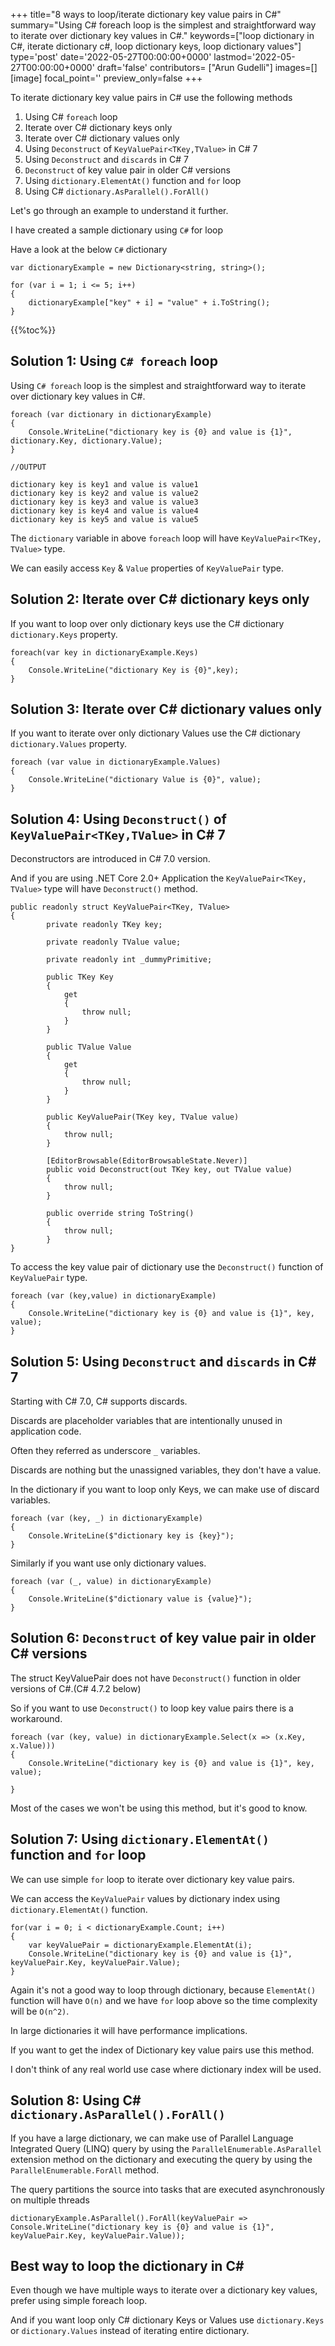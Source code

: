 +++
title="8 ways to loop/iterate dictionary key value pairs in C#"
summary="Using C# foreach loop is the simplest and straightforward way to iterate over dictionary key values in C#."
keywords=["loop dictionary in C#, iterate dictionary c#, loop dictionary keys, loop dictionary values"]
type='post'
date='2022-05-27T00:00:00+0000'
lastmod='2022-05-27T00:00:00+0000'
draft='false'
contributors= ["Arun Gudelli"]
images=[]
[image]
focal_point=''
preview_only=false
+++

To iterate dictionary key value pairs in C# use the following methods

1. Using C# `foreach` loop
2. Iterate over C# dictionary keys only
3. Iterate over C# dictionary values only
4. Using `Deconstruct` of `KeyValuePair<TKey,TValue>` in C# 7
5. Using `Deconstruct` and `discards` in C# 7 
6. `Deconstruct` of key value pair in older C# versions
7. Using `dictionary.ElementAt()` function and `for` loop
8. Using C# `dictionary.AsParallel().ForAll()` 

Let's go through an example to understand it further. 

I have created a sample dictionary using `C#` for loop

Have a look at the below `C#` dictionary

```
var dictionaryExample = new Dictionary<string, string>();

for (var i = 1; i <= 5; i++)
{
    dictionaryExample["key" + i] = "value" + i.ToString();
}
```

{{%toc%}}

## Solution 1: Using `C# foreach` loop

Using `C# foreach` loop is the simplest and straightforward way to iterate over dictionary key values in C#.

```
foreach (var dictionary in dictionaryExample)
{
    Console.WriteLine("dictionary key is {0} and value is {1}", dictionary.Key, dictionary.Value);
}

//OUTPUT

dictionary key is key1 and value is value1
dictionary key is key2 and value is value2
dictionary key is key3 and value is value3
dictionary key is key4 and value is value4
dictionary key is key5 and value is value5
```

The `dictionary` variable in above `foreach` loop will have `KeyValuePair<TKey, TValue>` type. 

We can easily access `Key` & `Value` properties of `KeyValuePair` type.

## Solution 2: Iterate over C# dictionary keys only

If you want to loop over only dictionary keys use the C# dictionary `dictionary.Keys` property.

```
foreach(var key in dictionaryExample.Keys)
{
    Console.WriteLine("dictionary Key is {0}",key);
}
```

## Solution 3: Iterate over C# dictionary values only

If you want to iterate over only dictionary Values use the C# dictionary `dictionary.Values` property.

```
foreach (var value in dictionaryExample.Values)
{
    Console.WriteLine("dictionary Value is {0}", value);
}
```

## Solution 4: Using `Deconstruct()` of `KeyValuePair<TKey,TValue>` in C# 7

Deconstructors are introduced in C# 7.0 version.
 
And if you are using .NET Core 2.0+ Application the `KeyValuePair<TKey, TValue>` type will have `Deconstruct()` method.

```
public readonly struct KeyValuePair<TKey, TValue>
{
        private readonly TKey key;

        private readonly TValue value;

        private readonly int _dummyPrimitive;

        public TKey Key
        {
            get
            {
                throw null;
            }
        }

        public TValue Value
        {
            get
            {
                throw null;
            }
        }

        public KeyValuePair(TKey key, TValue value)
        {
            throw null;
        }

        [EditorBrowsable(EditorBrowsableState.Never)]
        public void Deconstruct(out TKey key, out TValue value)
        {
            throw null;
        }

        public override string ToString()
        {
            throw null;
        }
}
```

To access the key value pair of dictionary use the `Deconstruct()` function of `KeyValuePair` type.

```
foreach (var (key,value) in dictionaryExample)
{
    Console.WriteLine("dictionary key is {0} and value is {1}", key, value);
}
```

## Solution 5: Using `Deconstruct` and `discards` in C# 7 

Starting with C# 7.0, C# supports discards. 

Discards are placeholder variables that are intentionally unused in application code. 

Often they referred as underscore `_` variables.

Discards are nothing but the unassigned variables, they don't have a value.

In the dictionary if you want to loop only Keys, we can make use of discard variables.

```
foreach (var (key, _) in dictionaryExample)
{
    Console.WriteLine($"dictionary key is {key}");
}
```
Similarly if you want use only dictionary values.

```
foreach (var (_, value) in dictionaryExample)
{
    Console.WriteLine($"dictionary value is {value}");
}
```

## Solution 6: `Deconstruct` of key value pair in older C# versions


The struct KeyValuePair does not have `Deconstruct()` function in older versions of C#.(C# 4.7.2 below) 

So if you want to use `Deconstruct()` to loop key value pairs there is a workaround. 

```
foreach (var (key, value) in dictionaryExample.Select(x => (x.Key, x.Value)))
{
    Console.WriteLine("dictionary key is {0} and value is {1}", key, value);

}
```

Most of the cases we won't be using this method, but it's good to know.

## Solution 7: Using `dictionary.ElementAt()` function and `for` loop

We can use simple `for` loop to iterate over dictionary key value pairs.

We can access the `KeyValuePair` values by dictionary index using `dictionary.ElementAt()` function.

```
for(var i = 0; i < dictionaryExample.Count; i++)
{
    var keyValuePair = dictionaryExample.ElementAt(i);
    Console.WriteLine("dictionary key is {0} and value is {1}", keyValuePair.Key, keyValuePair.Value);
}
```

Again it's not a good way to loop through dictionary, because `ElementAt()` function will have `O(n)` and we have `for` loop above so the time complexity will be `O(n^2)`. 

In large dictionaries it will have performance implications.

If you want to get the index of Dictionary key value pairs use this method. 

I don't think of any real world use case where dictionary index will be used. 

## Solution 8: Using C# `dictionary.AsParallel().ForAll()`

If you have a large dictionary, we can make use of Parallel Language Integrated Query (LINQ) query by using the `ParallelEnumerable.AsParallel` extension method on the dictionary and executing the query by using the `ParallelEnumerable.ForAll` method.

The query partitions the source into tasks that are executed asynchronously on multiple threads

```
dictionaryExample.AsParallel().ForAll(keyValuePair => 
Console.WriteLine("dictionary key is {0} and value is {1}", keyValuePair.Key, keyValuePair.Value));
```

## Best way to loop the dictionary in C# 

Even though we have multiple ways to iterate over a dictionary key values, prefer using simple foreach loop. 

And if you want loop only C# dictionary Keys or Values use `dictionary.Keys` or `dictionary.Values` instead of iterating entire dictionary. 







